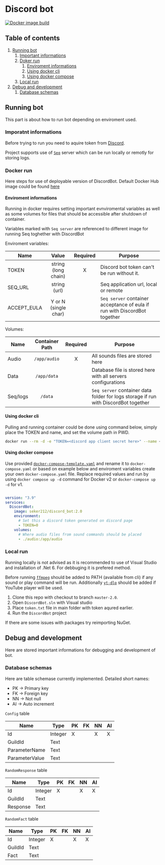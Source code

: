 # Discord bot

[![Docker image build](https://github.com/seker212/Discord_bot/actions/workflows/container-image-update.yml/badge.svg?branch=master-2.0)](https://github.com/seker212/Discord_bot/actions/workflows/container-image-update.yml)

## Table of contents

1. [Running bot](#tc1)
    1. [Important informations](#tc11)
    2. [Doker run](#tc13)
        1. [Enviroment informations](#tc131)
        2. [Using docker cli](#tc132)
        3. [Using docker compose](#tc133)
    3. [Local run](#tc12)
2. [Debug and development](#tc2)
    1. [Database schemas](#tc21)

## Running bot <a id="tc1"></a>

This part is about how to run bot depending on enviroment used.

### Imporatnt informations <a id="tc11"></a>

Before trying to run you need to aquire token from [Discord](https://discord.com/developers/applications).

Project supports use of [`Seq`](https://datalust.co/seq) server which can be run locally or remotly for storing logs.

### Docker run <a id="tc13"></a>

Here steps for use of deployable version of DiscordBot. Default Docker Hub image could be found [here](https://hub.docker.com/r/seker212/discord_bot)

#### Enviroment informations <a id="tc131"></a>

Running in docker requires setting important evnviromental variables as well as some volumes for files that should be accessible after shutdown of container.

Variables marked with `Seq server` are referenced to different image for running Seq toghether with DiscordBot

Enviroment variables:

| Name |Value|Required | Purpose  |
|----------|:-------------:|:----:|----|
| TOKEN |  string (long chain) | X |  Discord bot token can't be run without it. |
| SEQ_URL |  string (url) |  | Seq application url, local or remote |
| ACCEPT_EULA |  Y or N (single char) |  | `Seq server` container acceptance of eula if run with DiscordBot together|

Volumes:

| Name |      Container Path      | Required | Purpose |
|----------|:-------------:|:----:|-----|
| Audio |  `/app/audio` | X | All sounds files are stored here |
| Data |  `/app/data` | | Database file is stored here with all servers configurations |
| Seq/logs |  `/data` | | `Seq server` container data folder for logs storage if run with DiscordBot together|

#### Using docker cli  <a id="tc132"></a>

Pulling and running container could be done using command below, simply place the TOKEN and name, and set the volume path in PWD.

```bash
docker run --rm -d -e "TOKEN=<discord app client secret here>" --name <name> -v <PWD>/audio:/app/audio seker212/discord_bot:2.0
```

#### Using docker compose <a id="tc133"></a>

Use provided [`docker-compose-template.yaml`](docker-compose-template.yaml) and rename it to `docker-compose.yaml` or based on example below and enviroment variables create your own `docker-compose.yaml` file. Replace required values and run by using `docker compose up -d` command for Docker v2 or `docker-compose up -d` for v1.

```yaml

version: "3.9"
services:
  DiscordBot:
    image: seker212/discord_bot:2.0
    environment:
      # Set this a discord token generated on discord page
      - TOKEN=0
    volumes: 
      # Where audio files from sound commands should be placed
      - ./audio:/app/audio

```

### Local run <a id="tc12"></a>

Running locally is not advised as it is recommended to use of Visual Studio and installation of .Net 6. For debbuging it is prefered method.

Before running [`ffmpeg`](https://www.ffmpeg.org/download.html) should be added to PATH (available from cli) if any sound or play command will be run. Additionally [`yt-dlp`](https://github.com/yt-dlp/yt-dlp/releases) should be added if YouTube player will be used.

1. Clone this repo with checkout to branch `master-2.0`.
2. Open `DiscordBot.sln` with Visual studio
3. Place `token.txt` file in main folder with token aqured earlier.
4. Run the `DiscordBot` project

If there are some issues with packages try reimporting NuGet.

## Debug and development <a id="tc2"></a>

Here are stored important informations for debugging and development of bot.

### Database schemas <a id="tc21"></a>

Here are table schemase currently implemented. Detailed short names:

- PK -> Primary key
- FK -> Foreign key
- NN -> Not null
- AI -> Auto increment

`Config` table

| Name | Type | PK | FK | NN | AI |
|------|------|------|------|------|------|
| Id | Integer | X |  | X | X |
| GuildId | Text |   |  |   |   |
| ParameterName | Text |   |  |   |   |
| ParameterValue | Text |   |  |   |   |

`RandomResponse` table

| Name | Type | PK | FK | NN | AI |
|------|------|------|------|------|------|
| Id | Integer | X |  | X | X |
| GuildId | Text |   |  |   |   |
| Response | Text |   |  |   |   |

`RandomFact` table

| Name | Type | PK | FK | NN | AI |
|------|------|------|------|------|------|
| Id | Integer | X |  | X | X |
| GuildId | Text |   |  |   |   |
| Fact | Text |   |  |   |   |
